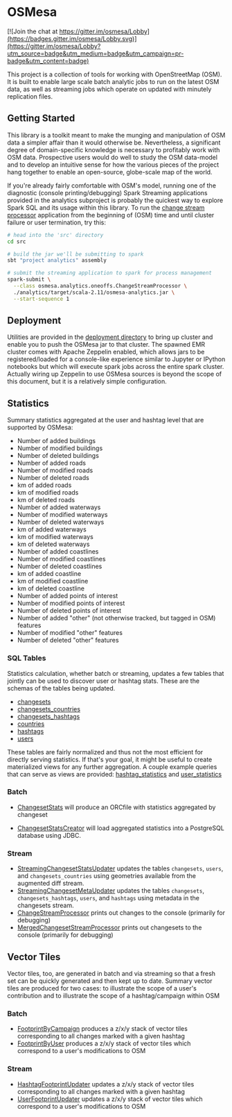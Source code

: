 # OSMesa

[![Join the chat at https://gitter.im/osmesa/Lobby](https://badges.gitter.im/osmesa/Lobby.svg)](https://gitter.im/osmesa/Lobby?utm_source=badge&utm_medium=badge&utm_campaign=pr-badge&utm_content=badge)

This project is a collection of tools for working with OpenStreetMap (OSM). It is built to enable
large scale batch analytic jobs to run on the latest OSM data, as well as streaming jobs which
operate on updated with minutely replication files.

## Getting Started

This library is a toolkit meant to make the munging and manipulation of
OSM data a simpler affair than it would otherwise be. Nevertheless, a
significant degree of domain-specific knowledge is necessary to
profitably work with OSM data. Prospective users would do well to study
the OSM data-model and to develop an intuitive sense for how the various
pieces of the project hang together to enable an open-source, globe-scale
map of the world.

If you're already fairly comfortable with OSM's model, running one of
the diagnostic (console printing/debugging) Spark Streaming applications
provided in the analytics subproject is probably the quickest way to
explore Spark SQL and its usage within this library. To run the
[change stream processor](src/analytics/src/main/scala/osmesa/analytics/oneoffs/ChangeStreamProcessor.scala)
application from the beginning of (OSM) time and until cluster failure
or user termination, try this:

```bash
# head into the 'src' directory
cd src

# build the jar we'll be submitting to spark
sbt "project analytics" assembly

# submit the streaming application to spark for process management
spark-submit \
  --class osmesa.analytics.oneoffs.ChangeStreamProcessor \
  ./analytics/target/scala-2.11/osmesa-analytics.jar \
  --start-sequence 1
```

## Deployment

Utilities are provided in the [deployment directory](deployment) to bring
up cluster and enable you to push the OSMesa jar to that cluster. The
spawned EMR cluster comes with Apache Zeppelin enabled, which allows
jars to be registered/loaded for a console-like experience similar to
Jupyter or IPython notebooks but which will execute spark jobs across the
entire spark cluster. Actually wiring up Zeppelin to use OSMesa sources
is beyond the scope of this document, but it is a relatively simple
configuration.

## Statistics

Summary statistics aggregated at the user and hashtag level that are
supported by OSMesa:

- Number of added buildings
- Number of modified buildings
- Number of deleted buildings
- Number of added roads
- Number of modified roads
- Number of deleted roads
- km of added roads
- km of modified roads
- km of deleted roads
- Number of added waterways
- Number of modified waterways
- Number of deleted waterways
- km of added waterways
- km of modified waterways
- km of deleted waterways
- Number of added coastlines
- Number of modified coastlines
- Number of deleted coastlines
- km of added coastline
- km of modified coastline
- km of deleted coastline
- Number of added points of interest
- Number of modified points of interest
- Number of deleted points of interest
- Number of added "other" (not otherwise tracked, but tagged in OSM) features
- Number of modified "other" features
- Number of deleted "other" features

### SQL Tables

Statistics calculation, whether batch or streaming, updates a few tables
that jointly can be used to discover user or hashtag stats. These are
the schemas of the tables being updated.

- [changesets](src/analytics/sql/changesets.sql)
- [changesets_countries](src/analytics/sql/changesets_countries.sql)
- [changesets_hashtags](src/analytics/sql/changesets_hashtags.sql)
- [countries](src/analytics/sql/countries.sql)
- [hashtags](src/analytics/sql/hashtags.sql)
- [users](src/analytics/sql/users.sql)


These tables are fairly normalized and thus not the most efficient for
directly serving statistics. If that's your goal, it might be useful
to create materialized views for any further aggregation. A couple example
queries that can serve as views are provided:
[hashtag_statistics](https://github.com/azavea/osmesa-stat-server/blob/master/sql/hashtag_statistics.sql)
and [user_statistics](https://github.com/azavea/osmesa-stat-server/blob/master/sql/user_statistics.sql)

### Batch

- [ChangesetStats](src/analytics/src/main/scala/osmesa/analytics/oneoffs/ChangesetStats.scala)
will produce an ORCfile with statistics aggregated by changeset

- [ChangesetStatsCreator](src/analytics/src/main/scala/osmesa/analytics/oneoffs/ChangesetStatsCreator.scala)
will load aggregated statistics into a PostgreSQL database using JDBC.

### Stream

- [StreamingChangesetStatsUpdater](src/analytics/src/main/scala/osmesa/analytics/oneoffs/StreamingChangesetStatsUpdater.scala)
updates the tables `changesets`, `users`, and `changesets_countries` using geometries available from the augmented diff stream.
- [StreamingChangesetMetaUpdater](src/analytics/src/main/scala/osmesa/analytics/oneoffs/StreamingChangesetMetaUpdater.scala)
updates the tables `changesets`, `changesets_hashtags`, `users`, and `hashtags` using metadata in the changesets stream.
- [ChangeStreamProcessor](src/analytics/src/main/scala/osmesa/analytics/oneoffs/ChangeStreamProcessor.scala)
prints out changes to the console (primarily for debugging)
- [MergedChangesetStreamProcessor](src/analytics/src/main/scala/osmesa/analytics/oneoffs/MergedChangesetStreamProcessor.scala)
prints out changesets to the console (primarily for debugging)

## Vector Tiles

Vector tiles, too, are generated in batch and via streaming so that a
fresh set can be quickly generated and then kept up to date. Summary
vector tiles are produced for two cases: to illustrate the scope
of a user's contribution and to illustrate the scope of a
hashtag/campaign within OSM

### Batch

- [FootprintByCampaign](src/analytics/src/main/scala/osmesa/analytics/oneoffs/FootprintByCampaign.scala)
produces a z/x/y stack of vector tiles corresponding to all changes
marked with a given hashtag
- [FootprintByUser](src/analytics/src/main/scala/osmesa/analytics/oneoffs/FootprintByUser.scala)
produces a z/x/y stack of vector tiles which correspond to a user's
modifications to OSM

### Stream

- [HashtagFootprintUpdater](src/analytics/src/main/scala/osmesa/analytics/oneoffs/HashtagFootprintUpdater.scala)
updates a z/x/y stack of vector tiles corresponding to all changes
marked with a given hashtag
- [UserFootprintUpdater](src/analytics/src/main/scala/osmesa/analytics/oneoffs/UserFootprintUpdater.scala)
updates a z/x/y stack of vector tiles which correspond to a user's
modifications to OSM

